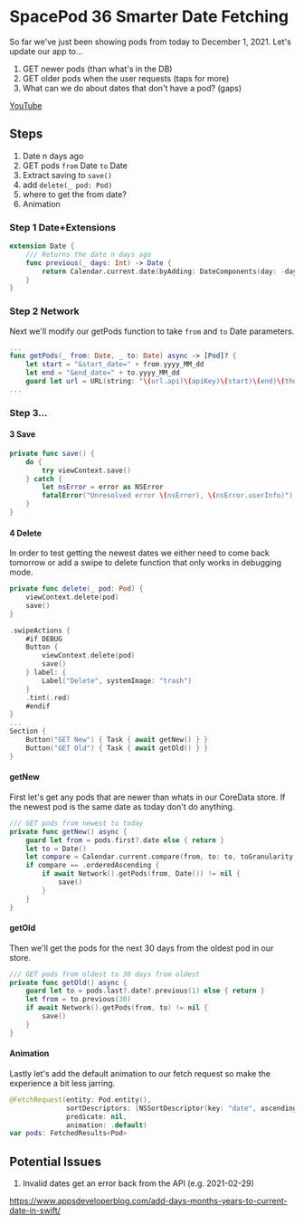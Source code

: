 # SpacePod 36 Smarter Date Fetching

So far we've just been showing pods from today to December 1, 2021. Let's update our app to...

1. GET newer pods (than what's in the DB)
2. GET older pods when the user requests (taps for more)
3. What can we do about dates that don't have a pod? (gaps)

[YouTube](https://youtu.be/7rnFMaOSpTY)

## Steps

1. Date n days ago
2. GET pods `from` Date `to` Date
3. Extract saving to `save()`
4. add `delete(_ pod: Pod)`
5. where to get the from date?
6. Animation

### Step 1 Date+Extensions

```swift
extension Date {
    /// Returns the date n days ago
    func previous(_ days: Int) -> Date {
        return Calendar.current.date(byAdding: DateComponents(day: -days), to: self) ?? self
    }
}
```

### Step 2 Network

Next we'll modify our getPods function to take `from` and `to` Date parameters.

```swift
...
func getPods(_ from: Date, _ to: Date) async -> [Pod]? {
    let start = "&start_date=" + from.yyyy_MM_dd
    let end = "&end_date=" + to.yyyy_MM_dd
    guard let url = URL(string: "\(url.api)\(apiKey)\(start)\(end)\(thumbs)") else { return nil }
...
```

### Step 3...

#### 3 Save

```swift
private func save() {
    do {
        try viewContext.save()
    } catch {
        let nsError = error as NSError
        fatalError("Unresolved error \(nsError), \(nsError.userInfo)")
    }
}
```

#### 4 Delete

In order to test getting the newest dates we either need to come back tomorrow or add a swipe to delete function that only works in debugging mode.

```swift
private func delete(_ pod: Pod) {
    viewContext.delete(pod)
    save()
}
```

```swift
.swipeActions {
    #if DEBUG
    Button {
        viewContext.delete(pod)
        save()
    } label: {
        Label("Delete", systemImage: "trash")
    }
    .tint(.red)
    #endif
}
...
Section {
    Button("GET New") { Task { await getNew() } }
    Button("GET Old") { Task { await getOld() } }
}
```
#### getNew

First let's get any pods that are newer than whats in our CoreData store. If the newest pod is the same date as today don't do anything.

```swift
/// GET pods from newest to today
private func getNew() async {
    guard let from = pods.first?.date else { return }
    let to = Date()
    let compare = Calendar.current.compare(from, to: to, toGranularity: .day)
    if compare == .orderedAscending {
        if await Network().getPods(from, Date()) != nil {
            save()
        }
    }
}
```

#### getOld

Then we'll get the pods for the next 30 days from the oldest pod in our store.

```swift
/// GET pods from oldest to 30 days from oldest
private func getOld() async {
    guard let to = pods.last?.date?.previous(1) else { return }
    let from = to.previous(30)
    if await Network().getPods(from, to) != nil {
        save()
    }
}
```

#### Animation

Lastly let's add the default animation to our fetch request so make the experience a bit less jarring.

```swift
@FetchRequest(entity: Pod.entity(),
              sortDescriptors: [NSSortDescriptor(key: "date", ascending: false)],
              predicate: nil,
              animation: .default)
var pods: FetchedResults<Pod>
```

## Potential Issues

1. Invalid dates get an error back from the API (e.g. 2021-02-29)

https://www.appsdeveloperblog.com/add-days-months-years-to-current-date-in-swift/
